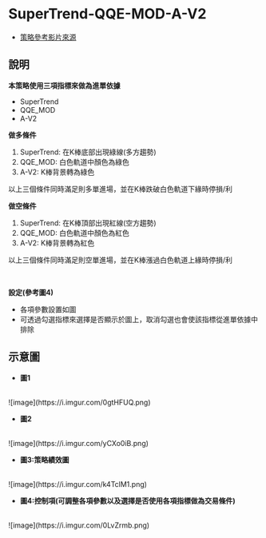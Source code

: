 # SuperTrend-QQE-MOD-A-V2

- [策略參考影片來源](https://www.youtube.com/watch?v=00UMGUof8lo&ab_channel=YuchiTrader)

說明
---
**本策略使用三項指標來做為進單依據**
* SuperTrend
* QQE_MOD
* A-V2

**做多條件**
1. SuperTrend: 在K棒底部出現綠線(多方趨勢)
2. QQE_MOD: 白色軌道中顏色為綠色
3. A-V2: K棒背景轉為綠色

以上三個條件同時滿足則多單進場，並在K棒跌破白色軌道下緣時停損/利

**做空條件**
1. SuperTrend: 在K棒頂部出現紅線(空方趨勢)
2. QQE_MOD: 白色軌道中顏色為紅色
3. A-V2: K棒背景轉為紅色

以上三個條件同時滿足則空單進場，並在K棒漲過白色軌道上緣時停損/利

<br/>

**設定(參考圖4)**
* 各項參數設置如圖
* 可透過勾選指標來選擇是否顯示於圖上，取消勾選也會使該指標從進單依據中排除


示意圖
---

* **圖1**
<br/>
![image](https://i.imgur.com/0gtHFUQ.png)

* **圖2**
<br/>
![image](https://i.imgur.com/yCXo0iB.png)


* **圖3:策略績效圖**
<br/>
![image](https://i.imgur.com/k4TclM1.png)

* **圖4:控制項(可調整各項參數以及選擇是否使用各項指標做為交易條件)**
<br/>
![image](https://i.imgur.com/0LvZrmb.png)

